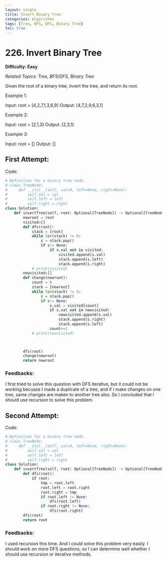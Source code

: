 ```yaml
---
layout: single
title: Invert Binary Tree
categories: Algorithms
tags: [Tree, BFS, DFS, Binary Tree]
toc: true
---
```


# 226. Invert Binary Tree

**Difficulty: Easy**

*Related Topics: Tree, BFS/DFS, Binary Tree*

Given the root of a binary tree, invert the tree, and return its root.

Example 1:

Input: root = [4,2,7,1,3,6,9]
Output: [4,7,2,9,6,3,1]
  
Example 2:

Input: root = [2,1,3]
Output: [2,3,1]
  
Example 3:

Input: root = []
Output: []
  
## First Attempt:
  
Code:
```python
# Definition for a binary tree node.
# class TreeNode:
#     def __init__(self, val=0, left=None, right=None):
#         self.val = val
#         self.left = left
#         self.right = right
class Solution:
    def invertTree(self, root: Optional[TreeNode]) -> Optional[TreeNode]:
        newroot = root
        visited=[]
        def dfs(root):
            stack = [root]
            while len(stack) != 0:
                s = stack.pop()
                if s!= None:
                    if s.val not in visited:
                        visited.append(s.val)
                        stack.append(s.left)
                        stack.append(s.right)
            # print(visited)
        newvisited=[]
        def change(newroot):
            count = 0
            stack = [newroot]
            while len(stack) != 0:
                s = stack.pop()
                if s!= None:
                    s.val = visited[count]
                    if s.val not in newvisited:
                        newvisited.append(s.val)
                        stack.append(s.right)
                        stack.append(s.left)
                    count+=1
            # print(newvisited)


        
        dfs(root)
        change(newroot)
        return newroot
```      
### Feedbacks: 
I first tried to solve this question with DFS iterative, but it could not be working becuase I made a duplicate of a tree, and if I
make changes on one tree, same changes are maken to another tree also. So I concluded that I should use recursion to solve this problem.

## Second Attempt:
  
Code:
```python  
# Definition for a binary tree node.
# class TreeNode:
#     def __init__(self, val=0, left=None, right=None):
#         self.val = val
#         self.left = left
#         self.right = right
class Solution:
    def invertTree(self, root: Optional[TreeNode]) -> Optional[TreeNode]:
        def dfs(root):
            if root:
                tmp = root.left
                root.left = root.right
                root.right = tmp
                if root.left != None:
                    dfs(root.left)
                if root.right != None:
                    dfs(root.right)
        dfs(root)
        return root
```      
### Feedbacks: 
I used recursion this time. And I could solve this problem very easily. I should work on more DFS questions, so I can determine well
whether I should use recursion or iterative methods.